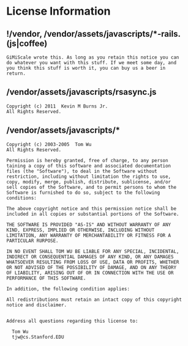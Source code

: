 # License Information

## !/vendor, /vendor/assets/javascripts/*-rails.(js|coffee)

    GiMiScale wrote this. As long as you retain this notice you can
    do whatever you want with this stuff. If we meet some day, and
    you think this stuff is worth it, you can buy us a beer in
    return.


## /vendor/assets/javascripts/rsasync.js

    Copyright (c) 2011  Kevin M Burns Jr.
    All Rights Reserved.


## /vendor/assets/javascripts/*
   
    Copyright (c) 2003-2005  Tom Wu
    All Rights Reserved.
    
    Permission is hereby granted, free of charge, to any person
    taining a copy of this software and associated documentation
    files (the "Software"), to deal in the Software without
    restriction, including without limitation the rights to use,
    copy, modify, merge, publish, distribute, sublicense, and/or
    sell copies of the Software, and to permit persons to whom the
    Software is furnished to do so, subject to the following
    conditions:
    
    The above copyright notice and this permission notice shall be
    included in all copies or substantial portions of the Software.
    
    THE SOFTWARE IS PROVIDED "AS-IS" AND WITHOUT WARRANTY OF ANY
    KIND, EXPRESS, IMPLIED OR OTHERWISE, INCLUDING WITHOUT
    LIMITATION, ANY WARRANTY OF MERCHANTABILITY OR FITNESS FOR A
    PARTICULAR RURPOSE.
    
    IN NO EVENT SHALL TOM WU BE LIABLE FOR ANY SPECIAL, INCIDENTAL,
    INDIRECT OR CONSEQUENTIAL DAMAGES OF ANY KIND, OR ANY DAMAGES
    WHATSOEVER RESULTING FROM LOSS OF USE, DATA OR PROFITS, WHETHER
    OR NOT ADVISED OF THE POSSIBILITY OF DAMAGE, AND ON ANY THEORY
    OF LIABILITY, ARISING OUT OF OR IN CONNECTION WITH THE USE OR
    PERFORMANCE OF THIS SOFTWARE.
    
    In addition, the following condition applies:
    
    All redistributions must retain an intact copy of this copyright
    notice and disclaimer.
    
    
    Address all questions regarding this license to:
    
      Tom Wu
      tjw@cs.Stanford.EDU
